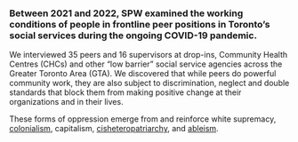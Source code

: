 ### Between 2021 and 2022, SPW examined the working conditions of people in frontline peer positions in Toronto’s social services during the ongoing COVID-19 pandemic.

We interviewed 35 peers and 16 supervisors at drop-ins, Community Health Centres (CHCs) and other “low barrier” social service agencies across the Greater Toronto Area (GTA). We discovered that while peers do powerful community work, they are also subject to discrimination, neglect and double standards that block them from making positive change at their organizations and in their lives. 

These forms of oppression emerge from and reinforce white supremacy, [colonialism](/glossary#colonialism), capitalism, [cisheteropatriarchy](/glossary#cisheteropatriarchy), and [ableism](/glossary#ableism).

